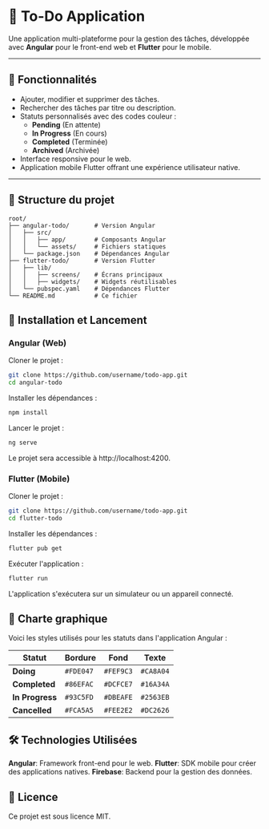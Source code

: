 
# 📝 To-Do Application

Une application multi-plateforme pour la gestion des tâches, développée avec **Angular** pour le front-end web et **Flutter** pour le mobile.

---

## 🌟 Fonctionnalités

- Ajouter, modifier et supprimer des tâches.
- Rechercher des tâches par titre ou description.
- Statuts personnalisés avec des codes couleur :
  - **Pending** (En attente)
  - **In Progress** (En cours)
  - **Completed** (Terminée)
  - **Archived** (Archivée)
- Interface responsive pour le web.
- Application mobile Flutter offrant une expérience utilisateur native.

---

## 📂 Structure du projet

```plaintext
root/
├── angular-todo/       # Version Angular
│   ├── src/
│   │   ├── app/        # Composants Angular
│   │   └── assets/     # Fichiers statiques
│   └── package.json    # Dépendances Angular
├── flutter-todo/       # Version Flutter
│   ├── lib/
│   │   ├── screens/    # Écrans principaux
│   │   ├── widgets/    # Widgets réutilisables
│   └── pubspec.yaml    # Dépendances Flutter
└── README.md           # Ce fichier
```
## 🚀 Installation et Lancement
### Angular (Web)
Cloner le projet :
```bash
git clone https://github.com/username/todo-app.git
cd angular-todo
```
Installer les dépendances :
```bash
npm install
```
Lancer le projet :
```bash
ng serve
```
Le projet sera accessible à http://localhost:4200.

### Flutter (Mobile)
Cloner le projet :

```bash
git clone https://github.com/username/todo-app.git
cd flutter-todo
```
Installer les dépendances :
```bash
flutter pub get
```
Exécuter l'application :
```bash
flutter run
```
L'application s'exécutera sur un simulateur ou un appareil connecté.



## 🎨 Charte graphique

Voici les styles utilisés pour les statuts dans l'application Angular :

| Statut        | Bordure  | Fond     | Texte    |
|---------------|----------|----------|----------|
| **Doing**   | `#FDE047` | `#FEF9C3` | `#CA8A04` |
| **Completed** | `#86EFAC` | `#DCFCE7` | `#16A34A` |
| **In Progress** | `#93C5FD` | `#DBEAFE` | `#2563EB` |
| **Cancelled**  | `#FCA5A5` | `#FEE2E2` | `#DC2626` |

## 🛠️ Technologies Utilisées
**Angular**: Framework front-end pour le web.
**Flutter**: SDK mobile pour créer des applications natives.
**Firebase**: Backend pour la gestion des données.

## 📜 Licence
Ce projet est sous licence MIT.
